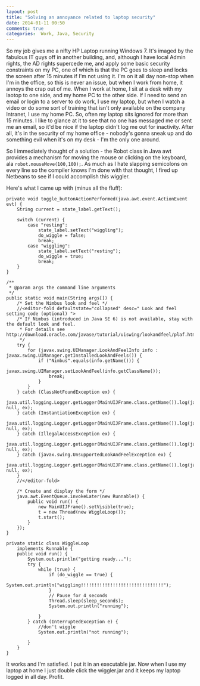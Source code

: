 ```yaml
---
layout: post
title: "Solving an annoyance related to laptop security"
date: 2014-01-11 00:50
comments: true
categories:  Work, Java, Security
---
```

So my job gives me a nifty HP Laptop running Windows 7.  It's imaged by the fabulous IT guys off in another building, and, although I have local Admin rights, the AD rights supercede me, and apply some basic security constraints on my PC, one of which is that the PC goes to sleep and locks the screen after 15 minutes if I'm not using it.  I'm on it all day non-stop when I'm in the office, so this is never an issue, but when I work from home, it annoys the crap out of me.  When I work at home, I sit at a desk with my laotop to one side, and my home PC to the other side.  If I need to send an email or login to a server to do work, I use my laptop, but when I watch a video or do some sort of training that isn't only available on the company Intranet, I use my home PC.  So, often my laptop sits ignored for more than 15 minutes.  I like to glance at it to see that no one has messaged me or sent me an email, so it'd be nice if the laptop didn't log me out for inactivity.  After all, it's in the security of my home office - nobody's gonna sneak up and do something evil when it's on my desk - I'm the only one around.
<!-- more -->

So I immediately thought of a solution - the Robot class in Java awt provides a mechanism for moving the mouse or clicking on the keyboard, ala `robot.mouseMove(100,100);`.  As much as I hate slapping semicolons on every line so the compiler knows I'm done with that thought, I fired up Netbeans to see if I could accomplish this wiggler.

Here's what I came up with (minus all the fluff):

    private void toggle_buttonActionPerformed(java.awt.event.ActionEvent evt) {                                              
        String current = state_label.getText();
        
        switch (current) {
            case "resting":
                state_label.setText("wiggling");
                do_wiggle = false;
                break;
            case "wiggling":
                state_label.setText("resting");
                do_wiggle = true;
                break;
        }
    }                                             

    /**
     * @param args the command line arguments
     */
    public static void main(String args[]) {
        /* Set the Nimbus look and feel */
        //<editor-fold defaultstate="collapsed" desc=" Look and feel setting code (optional) ">
        /* If Nimbus (introduced in Java SE 6) is not available, stay with the default look and feel.
         * For details see http://download.oracle.com/javase/tutorial/uiswing/lookandfeel/plaf.html 
         */
        try {
            for (javax.swing.UIManager.LookAndFeelInfo info : javax.swing.UIManager.getInstalledLookAndFeels()) {
                if ("Nimbus".equals(info.getName())) {
                    javax.swing.UIManager.setLookAndFeel(info.getClassName());
                    break;
                }
            }
        } catch (ClassNotFoundException ex) {
            java.util.logging.Logger.getLogger(MainUIJFrame.class.getName()).log(java.util.logging.Level.SEVERE, null, ex);
        } catch (InstantiationException ex) {
            java.util.logging.Logger.getLogger(MainUIJFrame.class.getName()).log(java.util.logging.Level.SEVERE, null, ex);
        } catch (IllegalAccessException ex) {
            java.util.logging.Logger.getLogger(MainUIJFrame.class.getName()).log(java.util.logging.Level.SEVERE, null, ex);
        } catch (javax.swing.UnsupportedLookAndFeelException ex) {
            java.util.logging.Logger.getLogger(MainUIJFrame.class.getName()).log(java.util.logging.Level.SEVERE, null, ex);
        }
        //</editor-fold>

        /* Create and display the form */
        java.awt.EventQueue.invokeLater(new Runnable() {
            public void run() {
                new MainUIJFrame().setVisible(true);
                t = new Thread(new WiggleLoop());
                t.start();
            }
        });
    }

    private static class WiggleLoop
        implements Runnable {
        public void run() {
            System.out.println("getting ready...");
            try {
                while (true) {
                    if (do_wiggle == true) {
                        System.out.println("wiggling!!!!!!!!!!!!!!!!!!!!!!!!!!!!!!!");
                    }
                    // Pause for 4 seconds
                    Thread.sleep(sleep_seconds);
                    System.out.println("running");
                    
                }
            } catch (InterruptedException e) {
                //don't wiggle
                System.out.println("not running");
                
            }
        }
    }

It works and I'm satisfied.  I put it in an executable jar.  Now when I use my laptop at home I just double click the wiggler.jar and it keeps my laptop logged in all day.  Profit. 
